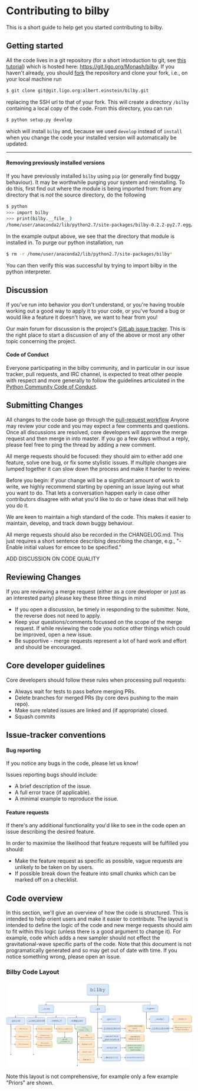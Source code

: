 
Contributing to bilby
=================

This is a short guide to help get you started contributing to bilby.

Getting started
-------------------

All the code lives in a git repository (for a short introduction to git, see
[this tutorial](https://docs.gitlab.com/ee/gitlab-basics/start-using-git.html))
which is hosted here: https://git.ligo.org/Monash/bilby.  If you haven't
already, you should
[fork](https://docs.gitlab.com/ee/gitlab-basics/fork-project.html) the repository
and clone your fork, i.e., on your local machine run

```bash
$ git clone git@git.ligo.org:albert.einstein/bilby.git
```

replacing the SSH url to that of your fork. This will create a directory `/bilby`
containing a local copy of the code. From this directory, you can run

```bash
$ python setup.py develop
```

which will install `bilby` and, because we used `develop` instead of `install`
when you change the code your installed version will automatically be updated.

--- 

#### Removing previously installed versions

If you have previously installed `bilby` using `pip` (or generally find buggy
behaviour). It may be worthwhile purging your system and reinstalling. To do
this, first find out where the module is being imported from: from any
directory that is *not* the source directory, do the following

```bash
$ python
>>> import bilby
>>> print(bilby.__file__)
/home/user/anaconda2/lib/python2.7/site-packages/bilby-0.2.2-py2.7.egg/bilby/__init__.pyc
```
In the example output above, we see that the directory that module is installed
in. To purge our python installation, run

```bash
$ rm -r /home/user/anaconda2/lib/python2.7/site-packages/bilby*
```

You can then verify this was successful by trying to import bilby in the python
interpreter.

Discussion
----------

If you've run into behavior you don't understand, or you're
having trouble working out a good way to apply it to your code, or
you've found a bug or would like a feature it doesn't have, we want to
hear from you!

Our main forum for discussion is the project's [GitLab issue
tracker](https://git.ligo.org/Monash/bilby/issues). This is the right
place to start a discussion of any of the above or most any other
topic concerning the project.

#### Code of Conduct

Everyone participating in the bilby community, and in particular in our
issue tracker, pull requests, and IRC channel, is expected to treat
other people with respect and more generally to follow the guidelines
articulated in the [Python Community Code of
Conduct](https://www.python.org/psf/codeofconduct/).


Submitting Changes
------------------------

All changes to the code base go through the [pull-request
workflow](https://docs.gitlab.com/ee/user/project/merge_requests/) Anyone may
review your code and you may expect a few comments and questions.  Once all
discussions are resolved, core developers will approve the merge request and
then merge in into master. If you go a few days without a reply, please feel
free to ping the thread by adding a new comment.

All merge requests should be focused: they should aim to either add one
feature, solve one bug, or fix some stylistic issues. If multiple changes are
lumped together it can slow down the process and make it harder to review.

Before you begin: if your change will be a significant amount of work
to write, we highly recommend starting by opening an issue laying out
what you want to do.  That lets a conversation happen early in case
other contributors disagree with what you'd like to do or have ideas
that will help you do it.

We are keen to maintain a high standard of the code. This makes it easier to
maintain, develop, and track down buggy behaviour.

All merge requests should also be recorded in the CHANGELOG.md.
This just requires a short sentence describing describing the change, e.g.,
"- Enable initial values for emcee to be specified."

ADD DISCUSSION ON CODE QUALITY

Reviewing Changes
-----------------

If you are reviewing a merge request (either as a core developer or just as an
interested party) please key these three things in mind

* If you open a discussion, be timely in responding to the submitter. Note, the
  reverse does not need to apply.
* Keep your questions/comments focussed on the scope of the merge request. If
  while reviewing the code you notice other things which could be improved, open
  a new issue.
* Be supportive - merge requests represent a lot of hard work and effort and
  should be encouraged.

Core developer guidelines
-------------------------

Core developers should follow these rules when processing pull requests:

* Always wait for tests to pass before merging PRs.
* Delete branches for merged PRs (by core devs pushing to the main repo).
* Make sure related issues are linked and (if appropriate) closed.
* Squash commits


Issue-tracker conventions
-------------------------

#### Bug reporting

If you notice any bugs in the code, please let us know!

Issues reporting bugs should include:
* A brief description of the issue.
* A full error trace (if applicable).
* A minimal example to reproduce the issue.

#### Feature requests

If there's any additional functionality you'd like to see in the code open an
issue describing the desired feature.

In order to maximise the likelihood that feature requests will be fulfilled
you should:
* Make the feature request as specific as possible, vague requests are
  unlikely to be taken on by users.
* If possible break down the feature into small chunks which can be
  marked off on a checklist.



## Code overview

In this section, we'll give an overview of how the code is structured. This is intended to help orient users and make it easier to contribute. The layout is intended to define the logic of the code and new merge requests should aim to fit within this logic (unless there is a good argument to change it). For example, code which adds a new sampler should not effect the gravitational-wave specific parts of the code. Note that this document is not programatically generated and so may get out of date with time. If you notice something wrong, please open an issue. 

### Bilby Code Layout

![bilby overview](docs/images/bilby_layout.png)

Note this layout is not comprehensive, for example only a few example "Priors" are shown.

